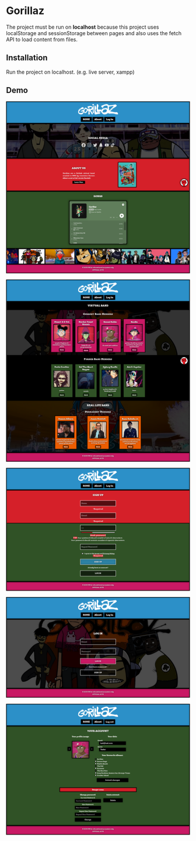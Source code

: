 # Gorillaz

The project must be run on **localhost** because this project uses localStorage and sessionStorage between pages and also uses the fetch API to load content from files.

## Installation

Run the project on localhost. (e.g. live server, xampp)

## Demo

![Screenshot](./images/screenshots/screenshot.png)

![Screenshot2](./images/screenshots/screenshot2.png)

![Screenshot3](./images/screenshots/screenshot3.png)

![Screenshot4](./images/screenshots/screenshot4.png)

![Screenshot5](./images/screenshots/screenshot5.png)